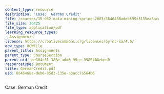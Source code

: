 ```yaml
---
content_type: resource
description: 'Case:  German Credit'
file: /courses/15-062-data-mining-spring-2003/8646468adeb695d3135ea3acc7a564b6_GermanCredit.pdf
file_size: 36425
file_type: application/pdf
learning_resource_types:
- Assignments
license: https://creativecommons.org/licenses/by-nc-sa/4.0/
ocw_type: OCWFile
parent_title: Assignments
parent_type: CourseSection
parent_uid: ee304c61-388e-add6-95ce-0585400ebed0
resourcetype: Document
title: GermanCredit.pdf
uid: 8646468a-deb6-95d3-135e-a3acc7a564b6
---
```

Case:  German Credit